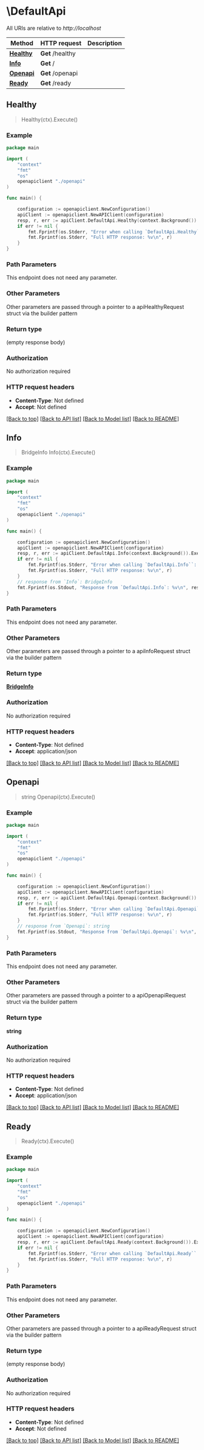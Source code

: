 # \DefaultApi

All URIs are relative to *http://localhost*

Method | HTTP request | Description
------------- | ------------- | -------------
[**Healthy**](DefaultApi.md#Healthy) | **Get** /healthy | 
[**Info**](DefaultApi.md#Info) | **Get** / | 
[**Openapi**](DefaultApi.md#Openapi) | **Get** /openapi | 
[**Ready**](DefaultApi.md#Ready) | **Get** /ready | 



## Healthy

> Healthy(ctx).Execute()





### Example

```go
package main

import (
    "context"
    "fmt"
    "os"
    openapiclient "./openapi"
)

func main() {

    configuration := openapiclient.NewConfiguration()
    apiClient := openapiclient.NewAPIClient(configuration)
    resp, r, err := apiClient.DefaultApi.Healthy(context.Background()).Execute()
    if err != nil {
        fmt.Fprintf(os.Stderr, "Error when calling `DefaultApi.Healthy``: %v\n", err)
        fmt.Fprintf(os.Stderr, "Full HTTP response: %v\n", r)
    }
}
```

### Path Parameters

This endpoint does not need any parameter.

### Other Parameters

Other parameters are passed through a pointer to a apiHealthyRequest struct via the builder pattern


### Return type

 (empty response body)

### Authorization

No authorization required

### HTTP request headers

- **Content-Type**: Not defined
- **Accept**: Not defined

[[Back to top]](#) [[Back to API list]](../README.md#documentation-for-api-endpoints)
[[Back to Model list]](../README.md#documentation-for-models)
[[Back to README]](../README.md)


## Info

> BridgeInfo Info(ctx).Execute()





### Example

```go
package main

import (
    "context"
    "fmt"
    "os"
    openapiclient "./openapi"
)

func main() {

    configuration := openapiclient.NewConfiguration()
    apiClient := openapiclient.NewAPIClient(configuration)
    resp, r, err := apiClient.DefaultApi.Info(context.Background()).Execute()
    if err != nil {
        fmt.Fprintf(os.Stderr, "Error when calling `DefaultApi.Info``: %v\n", err)
        fmt.Fprintf(os.Stderr, "Full HTTP response: %v\n", r)
    }
    // response from `Info`: BridgeInfo
    fmt.Fprintf(os.Stdout, "Response from `DefaultApi.Info`: %v\n", resp)
}
```

### Path Parameters

This endpoint does not need any parameter.

### Other Parameters

Other parameters are passed through a pointer to a apiInfoRequest struct via the builder pattern


### Return type

[**BridgeInfo**](BridgeInfo.md)

### Authorization

No authorization required

### HTTP request headers

- **Content-Type**: Not defined
- **Accept**: application/json

[[Back to top]](#) [[Back to API list]](../README.md#documentation-for-api-endpoints)
[[Back to Model list]](../README.md#documentation-for-models)
[[Back to README]](../README.md)


## Openapi

> string Openapi(ctx).Execute()





### Example

```go
package main

import (
    "context"
    "fmt"
    "os"
    openapiclient "./openapi"
)

func main() {

    configuration := openapiclient.NewConfiguration()
    apiClient := openapiclient.NewAPIClient(configuration)
    resp, r, err := apiClient.DefaultApi.Openapi(context.Background()).Execute()
    if err != nil {
        fmt.Fprintf(os.Stderr, "Error when calling `DefaultApi.Openapi``: %v\n", err)
        fmt.Fprintf(os.Stderr, "Full HTTP response: %v\n", r)
    }
    // response from `Openapi`: string
    fmt.Fprintf(os.Stdout, "Response from `DefaultApi.Openapi`: %v\n", resp)
}
```

### Path Parameters

This endpoint does not need any parameter.

### Other Parameters

Other parameters are passed through a pointer to a apiOpenapiRequest struct via the builder pattern


### Return type

**string**

### Authorization

No authorization required

### HTTP request headers

- **Content-Type**: Not defined
- **Accept**: application/json

[[Back to top]](#) [[Back to API list]](../README.md#documentation-for-api-endpoints)
[[Back to Model list]](../README.md#documentation-for-models)
[[Back to README]](../README.md)


## Ready

> Ready(ctx).Execute()





### Example

```go
package main

import (
    "context"
    "fmt"
    "os"
    openapiclient "./openapi"
)

func main() {

    configuration := openapiclient.NewConfiguration()
    apiClient := openapiclient.NewAPIClient(configuration)
    resp, r, err := apiClient.DefaultApi.Ready(context.Background()).Execute()
    if err != nil {
        fmt.Fprintf(os.Stderr, "Error when calling `DefaultApi.Ready``: %v\n", err)
        fmt.Fprintf(os.Stderr, "Full HTTP response: %v\n", r)
    }
}
```

### Path Parameters

This endpoint does not need any parameter.

### Other Parameters

Other parameters are passed through a pointer to a apiReadyRequest struct via the builder pattern


### Return type

 (empty response body)

### Authorization

No authorization required

### HTTP request headers

- **Content-Type**: Not defined
- **Accept**: Not defined

[[Back to top]](#) [[Back to API list]](../README.md#documentation-for-api-endpoints)
[[Back to Model list]](../README.md#documentation-for-models)
[[Back to README]](../README.md)

